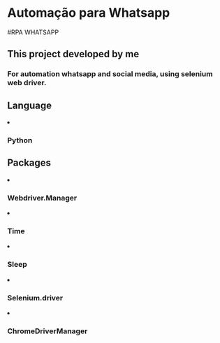 # Automação para Whatsapp

#RPA WHATSAPP

<H2>This project developed by me</H2>

<h3>For automation whatsapp and social media, using selenium web driver.</h3>

<h2>Language</h2>

<li><h3>Python</h3></li>

<h2>Packages</h2>

<li><h3>Webdriver.Manager</h3></li>
<li><h3>Time</h3></li>
<li><h3>Sleep</h3></li>
<li><h3>Selenium.driver</h3></li>
<li><h3>ChromeDriverManager</h3></li>


